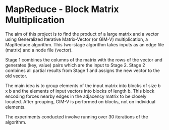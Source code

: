 # MapReduce - Block Matrix Multiplication

The aim of this project is to find the product of a large matrix and a vector using Generalized Iterative Matrix-Vector (or GIM-V) multiplication, a MapReduce algorithm. This two-stage algorithm takes inputs as an edge file (matrix) and a node file (vector).

Stage 1 combines the columns of the matrix with the rows of the vector and generates (key, value) pairs which are the input to Stage 2. Stage 2 combines all partial results from Stage 1 and assigns the new vector to the old vector.

The main idea is to group elements of the input matrix into blocks of size b x b and the elements of input vectors into blocks of length b. This block encoding forces nearby edges in the adjacency matrix to be closely located. After grouping, GIM-V is performed on blocks, not on individual elements.

The experiments conducted involve running over 30 iterations of the algorithm.
